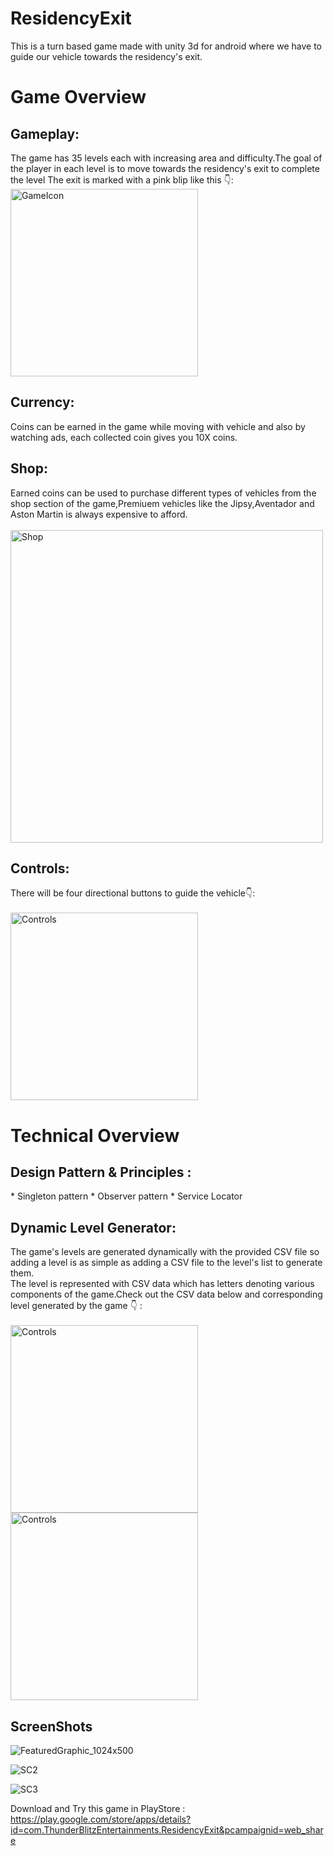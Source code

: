 # ResidencyExit
This is a turn based game made with unity 3d  for android where we have to guide our vehicle towards the residency's exit.

<h1> Game Overview </h1>

<h2> Gameplay: </h2>
The game has 35 levels each with increasing area and difficulty.The goal of the player in each level is to move towards the residency's exit to complete the level
The exit is marked with a pink blip like this 👇: <br>
<img src="https://github.com/RagulPrasadG/ResidencyExit/assets/61055516/b64bf4f5-8707-49bc-9985-4c926e6559b5" alt="GameIcon" width="300">

<h2> Currency: </h2>
Coins can be earned in the game while moving with vehicle and also by watching ads, each collected coin gives you 10X coins.

<h2> Shop: </h2>
Earned coins can be used to purchase different types of vehicles from the shop section of the game,Premiuem vehicles like the Jipsy,Aventador and Aston Martin is always expensive to afford.
<br>
<br>
<img src="https://github.com/RagulPrasadG/ResidencyExit/assets/61055516/32334e78-144a-4af9-ab50-874bd37e0f9c" alt="Shop" width="500">

<h2> Controls: </h2>
There will be four directional buttons to guide the vehicle👇: 
<br>
<br>
<img src="https://github.com/RagulPrasadG/ResidencyExit/assets/61055516/a6a613ef-ffd9-496e-87af-d7a17b6f66eb" alt="Controls" width="300">


<h1> Technical Overview </h1>

<h2> Design Pattern & Principles : </h2>
* Singleton pattern
* Observer pattern
* Service Locator

<h2> Dynamic Level Generator:</h2>
The game's levels are generated dynamically with the provided CSV file so adding a level is as simple as adding a CSV file to the level's list to generate them.<br>
The level is represented with CSV data which has letters denoting various components of the game.Check out the CSV data below and corresponding level generated by the game 👇 : 
<br>
<br>
<img src="https://github.com/RagulPrasadG/ResidencyExit/assets/61055516/01ec8cd9-a106-47bd-8362-05698d6f1db7" alt="Controls" width="300">  <img src="https://github.com/RagulPrasadG/ResidencyExit/assets/61055516/bf6073b5-b57c-42ae-87d9-2d25683925e6" alt="Controls" width="300">

<h2> ScreenShots </h2>

![FeaturedGraphic_1024x500](https://github.com/RagulPrasadG/ResidencyExit/assets/61055516/d914034b-0b0b-45f9-b83b-3754761f297f)


![SC2](https://github.com/RagulPrasadG/ResidencyExit/assets/61055516/c6703a5a-6f4a-401d-92fd-3d2bb413bd35)


![SC3](https://github.com/RagulPrasadG/ResidencyExit/assets/61055516/47fe48fd-fd27-4be1-a605-95a748482fcd)


Download and Try this game in PlayStore : https://play.google.com/store/apps/details?id=com.ThunderBlitzEntertainments.ResidencyExit&pcampaignid=web_share
